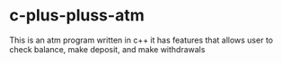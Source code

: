 # c-plus-pluss-atm
This is an atm program written in c++
it has features that allows user to check balance, make deposit, and make withdrawals
